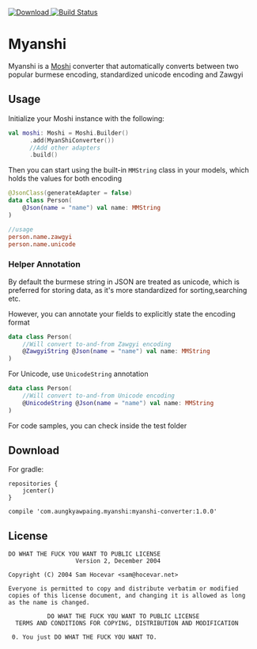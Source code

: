 [![Download](https://api.bintray.com/packages/vincent-paing/maven/myanshi/images/download.svg) ](https://bintray.com/vincent-paing/maven/myanshi/_latestVersion)[![Build Status](https://travis-ci.com/vincent-paing/Myanshi.svg?branch=master)](https://travis-ci.com/vincent-paing/Myanshi)


# Myanshi

Myanshi is a [Moshi](https://github.com/square/moshi) converter that automatically converts between two popular burmese encoding, standardized unicode encoding and Zawgyi

## Usage

Initialize your Moshi instance with the following:

```kotlin
val moshi: Moshi = Moshi.Builder()
      .add(MyanShiConverter())
      //Add other adapters
      .build()
```

Then you can start using the built-in `MMString` class in your models, which holds the values for both encoding

```kotlin
@JsonClass(generateAdapter = false)
data class Person(
    @Json(name = "name") val name: MMString
)

//usage
person.name.zawgyi
person.name.unicode
```

### Helper Annotation

By default the burmese string in JSON are treated as unicode, which is preferred for storing data, as it's more standardized for sorting,searching etc.

However, you can annotate your fields to explicitly state the encoding format

```kotlin
data class Person(
    //Will convert to-and-from Zawgyi encoding
    @ZawgyiString @Json(name = "name") val name: MMString
)
```
For Unicode, use `UnicodeString` annotation

```kotlin
data class Person(
    //Will convert to-and-from Unicode encoding
    @UnicodeString @Json(name = "name") val name: MMString
)
```

For code samples, you can check inside the test folder

## Download

For gradle:

```
repositories {
    jcenter()
}

compile 'com.aungkyawpaing.myanshi:myanshi-converter:1.0.0'
```


## License

```
DO WHAT THE FUCK YOU WANT TO PUBLIC LICENSE
                   Version 2, December 2004

Copyright (C) 2004 Sam Hocevar <sam@hocevar.net>

Everyone is permitted to copy and distribute verbatim or modified
copies of this license document, and changing it is allowed as long
as the name is changed.

           DO WHAT THE FUCK YOU WANT TO PUBLIC LICENSE
  TERMS AND CONDITIONS FOR COPYING, DISTRIBUTION AND MODIFICATION

 0. You just DO WHAT THE FUCK YOU WANT TO.
```

